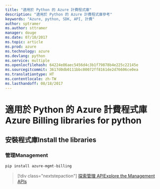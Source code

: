 ```yaml
---
title: "適用於 Python 的 Azure 計費程式庫"
description: "適用於 Python 的 Azure 計費程式庫參考"
keywords: "Azure, python, SDK, API, 計費"
author: sptramer
ms.author: sttramer
manager: douge
ms.date: 07/10/2017
ms.topic: article
ms.prod: azure
ms.technology: azure
ms.devlang: python
ms.service: multiple
ms.openlocfilehash: 64224e86aec5456d4c3b1f79878b4e225c22145e
ms.sourcegitcommit: 3617d0db0111bbc00072ff8161de2d76606ce0ea
ms.translationtype: HT
ms.contentlocale: zh-TW
ms.lasthandoff: 08/18/2017
---
```

# <a name="azure-billing-libraries-for-python"></a><span data-ttu-id="b1adb-104">適用於 Python 的 Azure 計費程式庫</span><span class="sxs-lookup"><span data-stu-id="b1adb-104">Azure Billing libraries for python</span></span>

## <a name="install-the-libraries"></a><span data-ttu-id="b1adb-105">安裝程式庫</span><span class="sxs-lookup"><span data-stu-id="b1adb-105">Install the libraries</span></span>


### <a name="management"></a><span data-ttu-id="b1adb-106">管理</span><span class="sxs-lookup"><span data-stu-id="b1adb-106">Management</span></span>

```bash
pip install azure-mgmt-billing
```
> [!div class="nextstepaction"]
> [<span data-ttu-id="b1adb-107">探索管理 API</span><span class="sxs-lookup"><span data-stu-id="b1adb-107">Explore the Management APIs</span></span>](/python/api/overview/azure/billing/managementlibrary)